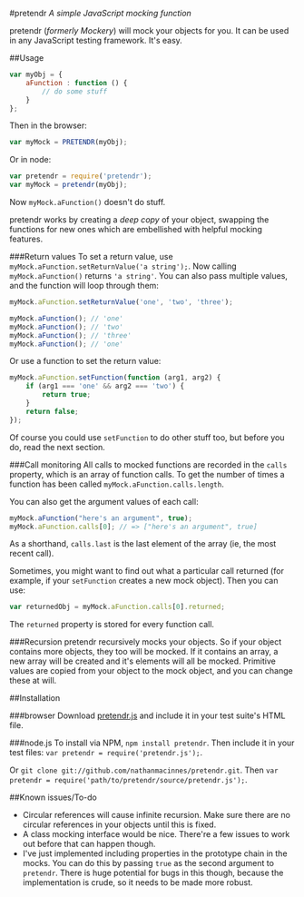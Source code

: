 #pretendr
_A simple JavaScript mocking function_

pretendr (_formerly Mockery_) will mock your objects for you. It can be used in any JavaScript
testing framework. It's easy.

##Usage

````javascript
var myObj = {
    aFunction : function () {
        // do some stuff
    }
};
````

Then in the browser:

````javascript
var myMock = PRETENDR(myObj);
````

Or in node:

````javascript
var pretendr = require('pretendr');
var myMock = pretendr(myObj);
````

Now `myMock.aFunction()` doesn't do stuff.

pretendr works by creating a _deep copy_ of your object, swapping the
functions for new ones which are embellished with helpful mocking features.

###Return values
To set a return value, use `myMock.aFunction.setReturnValue('a string');`. Now
calling `myMock.aFunction()` returns `'a string'`. You can also pass multiple
values, and the function will loop through them:

````javascript
myMock.aFunction.setReturnValue('one', 'two', 'three');

myMock.aFunction(); // 'one'
myMock.aFunction(); // 'two'
myMock.aFunction(); // 'three'
myMock.aFunction(); // 'one'
````

Or use a function to set the return value:

````javascript
myMock.aFunction.setFunction(function (arg1, arg2) {
    if (arg1 === 'one' && arg2 === 'two') {
        return true;
    }
    return false;
});
````

Of course you could use `setFunction` to do other stuff too, but before you do,
read the next section.

###Call monitoring
All calls to mocked functions are recorded in the `calls` property, which is an
array of function calls. To get the number of times a function has been called
`myMock.aFunction.calls.length`.

You can also get the argument values of each call:

````javascript
myMock.aFunction("here's an argument", true);
myMock.aFunction.calls[0]; // => ["here's an argument", true]
````

As a shorthand, `calls.last` is the last element of the array (ie, the most
recent call).

Sometimes, you might want to find out what a particular call returned (for
example, if your `setFunction` creates a new mock object). Then you can use:

````javascript
var returnedObj = myMock.aFunction.calls[0].returned;
````

The `returned` property is stored for every function call.

###Recursion
pretendr recursively mocks your objects. So if your object contains more
objects, they too will be mocked. If it contains an array, a new array will
be created and it's elements will all be mocked. Primitive values are copied
from your object to the mock object, and you can change these at will.

##Installation

###browser
Download
[pretendr.js](http://github.com/nathanmacinnes/pretendr/blob/master/source/pretendr.js)
and include it in your test suite's HTML file.

###node.js
To install via NPM, `npm install pretendr`. Then include it in your test files:
`var pretendr = require('pretendr.js');`.

Or `git clone git://github.com/nathanmacinnes/pretendr.git`. Then
`var pretendr = require('path/to/pretendr/source/pretendr.js');`.

##Known issues/To-do

* Circular references will cause infinite recursion. Make sure there are no
circular references in your objects until this is fixed.
* A class mocking interface would be nice. There're a few issues to work out
before that can happen though.
* I've just implemented including properties in the prototype chain in the
mocks. You can do this by passing `true` as the second argument to `pretendr`.
There is huge potential for bugs in this though, because the implementation is
crude, so it needs to be made more robust.
